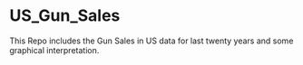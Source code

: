 # US_Gun_Sales
This Repo includes the Gun Sales in US data for last twenty years and some graphical interpretation.
